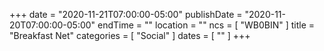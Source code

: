 +++
date = "2020-11-21T07:00:00-05:00"
publishDate = "2020-11-20T07:00:00-05:00"
endTime = ""
location = ""
ncs = [ "WB0BIN" ]
title = "Breakfast Net"
categories = [ "Social" ]
dates = [ "" ]
+++
